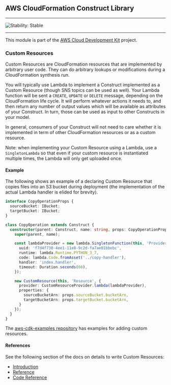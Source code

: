 ## AWS CloudFormation Construct Library
<!--BEGIN STABILITY BANNER-->

---

![Stability: Stable](https://img.shields.io/badge/stability-Stable-success.svg?style=for-the-badge)


---
<!--END STABILITY BANNER-->

This module is part of the [AWS Cloud Development Kit](https://github.com/aws/aws-cdk) project.

### Custom Resources

Custom Resources are CloudFormation resources that are implemented by
arbitrary user code. They can do arbitrary lookups or modifications
during a CloudFormation synthesis run.

You will typically use Lambda to implement a Construct implemented as a
Custom Resource (though SNS topics can be used as well). Your Lambda function
will be sent a `CREATE`, `UPDATE` or `DELETE` message, depending on the
CloudFormation life cycle. It will perform whatever actions it needs to, and
then return any number of output values which will be available as attributes
of your Construct. In turn, those can be used as input to other Constructs in
your model.

In general, consumers of your Construct will not need to care whether
it is implemented in term of other CloudFormation resources or as a
custom resource.

Note: when implementing your Custom Resource using a Lambda, use
a `SingletonLambda` so that even if your custom resource is instantiated
multiple times, the Lambda will only get uploaded once.

#### Example

The following shows an example of a declaring Custom Resource that copies
files into an S3 bucket during deployment (the implementation of the actual
Lambda handler is elided for brevity).

```ts
interface CopyOperationProps {
  sourceBucket: IBucket;
  targetBucket: IBucket;
}

class CopyOperation extends Construct {
  constructor(parent: Construct, name: string, props: CopyOperationProps) {
    super(parent, name);

    const lambdaProvider = new lambda.SingletonFunction(this, 'Provider', {
      uuid: 'f7d4f730-4ee1-11e8-9c2d-fa7ae01bbebc',
      runtime: lambda.Runtime.PYTHON_3_7,
      code: lambda.Code.fromAsset('../copy-handler'),
      handler: 'index.handler',
      timeout: Duration.seconds(60),
    });

    new CustomResource(this, 'Resource', {
      provider: CustomResourceProvider.lambda(lambdaProvider),
      properties: {
        sourceBucketArn: props.sourceBucket.bucketArn,
        targetBucketArn: props.targetBucket.bucketArn,
      }
    });
  }
}
```

The [aws-cdk-examples repository](https://github.com/aws-samples/aws-cdk-examples) has
examples for adding custom resources.

#### References

See the following section of the docs on details to write Custom Resources:

* [Introduction](https://docs.aws.amazon.com/AWSCloudFormation/latest/UserGuide/template-custom-resources.html)
* [Reference](https://docs.aws.amazon.com/AWSCloudFormation/latest/UserGuide/crpg-ref.html)
* [Code Reference](https://docs.aws.amazon.com/AWSCloudFormation/latest/UserGuide/aws-properties-lambda-function-code.html)

